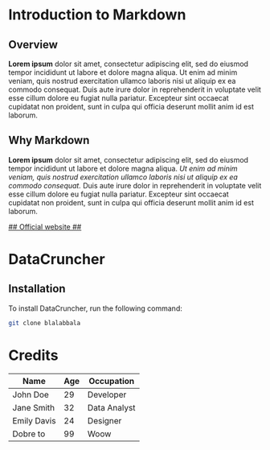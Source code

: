 # Introduction to Markdown

## Overview
**Lorem ipsum** dolor sit amet, consectetur adipiscing elit, sed do eiusmod tempor incididunt ut labore et dolore magna aliqua. Ut enim ad minim veniam, quis nostrud exercitation ullamco laboris nisi ut aliquip ex ea commodo consequat. Duis aute irure dolor in reprehenderit in voluptate velit esse cillum dolore eu fugiat nulla pariatur. Excepteur sint occaecat cupidatat non proident, sunt in culpa qui officia deserunt mollit anim id est laborum.

## Why Markdown
**Lorem ipsum** dolor sit amet, consectetur adipiscing elit, sed do eiusmod tempor incididunt ut labore et dolore magna aliqua. _Ut enim ad minim veniam, quis nostrud exercitation ullamco laboris nisi ut aliquip ex ea commodo consequat._ Duis aute irure dolor in reprehenderit in voluptate velit esse cillum dolore eu fugiat nulla pariatur. Excepteur sint occaecat cupidatat non proident, sunt in culpa qui officia deserunt mollit anim id est laborum.

[## Official website ##](https://daringfireball.net/)

# DataCruncher
## Installation
To install DataCruncher, run the following command:
```bash
git clone blalabbala
```

# Credits
| Name  | Age | Occupation |
|--------------|----------|----------|
|John Doe|29|Developer|
|Jane Smith|32|Data Analyst|
|Emily Davis|24|Designer|
|Dobre to|99|Woow|